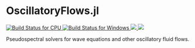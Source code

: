 # OscillatoryFlows.jl

<p align="left">
    <a href="https://travis-ci.com/FourierFlows/OscillatoryFlows.jl">
        <img alt="Build Status for CPU" src="https://img.shields.io/travis/com/FourierFlows/OscillatoryFlows.jl/master?label=CPU&logo=travis&logoColor=white&style=flat-square">
    </a>
    <!-- <a href="https://gitlab.com/JuliaGPU/OscillatoryFlows-jl/commits/master">
      <img alt="Build Status for GPU" src="https://img.shields.io/gitlab/pipeline/JuliaGPU/OscillatoryFlows-jl/master?label=GPU&logo=gitlab&logoColor=white&style=flat-square"> -->
    </a>
    <a href="https://ci.appveyor.com/project/navidcy/oscillatoryflows-jl">
        <img alt="Build Status for Windows" src="https://img.shields.io/appveyor/ci/navidcy/oscillatoryflows-jl/master?label=Window&logo=appveyor&logoColor=white&style=flat-square">
    </a>
    <!-- <a href="https://fourierflows.github.io/OscillatoryFlowsDocumentation/stable/">
        <img src="https://img.shields.io/badge/docs-stable-blue.svg">
    </a> -->
    <a href="https://fourierflows.github.io/OscillatoryFlowsDocumentation/dev/">
        <img src="https://img.shields.io/badge/docs-dev-blue.svg">
    </a>
    <!-- <a href='https://coveralls.io/github/FourierFlows/OscillatoryFlows.jl?branch=master'><img src='https://coveralls.io/repos/github/FourierFlows/OscillatoryFlows.jl/badge.svg?branch=master' alt='Coverage Status' />
    </a> -->
    <a href="https://codecov.io/gh/FourierFlows/OscillatoryFlows.jl">
        <img src="https://codecov.io/gh/FourierFlows/OscillatoryFlows.jl/branch/master/graph/badge.svg" />
    </a>
    <!-- <a href="https://doi.org/10.5281/zenodo.1463809">
        <img src="https://zenodo.org/badge/DOI/10.5281/zenodo.1463809.svg" alt="DOI">
    </a> -->

</p>

Pseudospectral solvers for wave equations and other oscillatory fluid flows.
